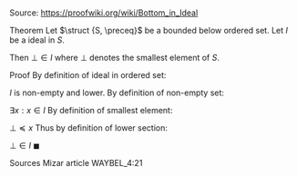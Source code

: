 # 

Source: https://proofwiki.org/wiki/Bottom_in_Ideal

Theorem
Let $\struct {S, \preceq}$ be a bounded below ordered set.
Let $I$ be a ideal in $S$.

Then $\bot \in I$
where $\bot$ denotes the smallest element of $S$.


Proof
By definition of ideal in ordered set:

$I$ is non-empty and lower.
By definition of non-empty set:

$\exists x: x \in I$
By definition of smallest element:

$\bot \preceq x$
Thus by definition of lower section:

$\bot \in I$
$\blacksquare$


Sources
Mizar article WAYBEL_4:21




